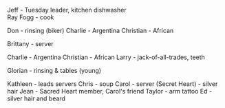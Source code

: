 
Jeff - Tuesday leader, kitchen dishwasher  
Ray Fogg - cook

Don - rinsing (biker)
Charlie - Argentina 
Christian - African 


Brittany - server 


Charlie - Argentina 
Christian - African 
Larry - jack-of-all-trades, teeth 

Glorian - rinsing & tables (young)

Kathleen - leads servers
Chris - soup
Carol - server (Secret Heart) - silver hair
Jean - Sacred Heart member, Carol's friend 
Taylor - arm tattoo 
Ed - silver hair and beard 